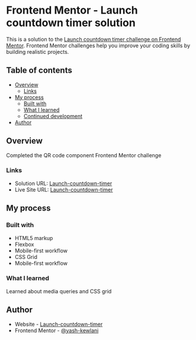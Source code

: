 # Frontend Mentor - Launch countdown timer solution

This is a solution to the
[Launch countdown timer challenge on Frontend Mentor](https://www.frontendmentor.io/challenges/launch-countdown-timer-N0XkGfyz-).
Frontend Mentor challenges help you improve your coding
skills by building realistic projects.

## Table of contents

- [Overview](#overview)
  - [Links](#links)
- [My process](#my-process)
  - [Built with](#built-with)
  - [What I learned](#what-i-learned)
  - [Continued development](#continued-development)
- [Author](#author)

## Overview

Completed the QR code component Frontend Mentor challenge

### Links

- Solution URL:
  [Launch-countdown-timer](https://github.com/yash-kewlani/Launch-countdown-timer)
- Live Site URL:
  [Launch-countdown-timer](https://yash-kewlani.github.io/Launch-countdown-timer/)

## My process

### Built with

- HTML5 markup
- Flexbox
- Mobile-first workflow
- CSS Grid
- Mobile-first workflow

### What I learned

Learned about media queries and CSS grid

## Author

- Website -
  [Launch-countdown-timer](https://yash-kewlani.github.io/Launch-countdown-timer/)
- Frontend Mentor -
  [@yash-kewlani](https://www.frontendmentor.io/profile/yash-kewlani)
